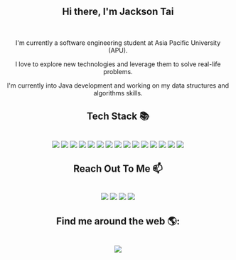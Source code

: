 <div align="center">

## Hi there, I'm Jackson Tai 
<br>
  
I'm currently a software engineering student at Asia Pacific University (APU). 

I love to explore new technologies and leverage them to solve real-life problems. 

I'm currently into Java development and working on my data structures and algorithms skills.

## Tech Stack 📚

<br>
<img src="https://img.shields.io/badge/html5%20-%23E34F26.svg?&style=for-the-badge&logo=html5&logoColor=white" >
<img src="https://img.shields.io/badge/css3%20-%231572B6.svg?&style=for-the-badge&logo=css3&logoColor=white" > 
<img src="https://img.shields.io/badge/javascript%20-%23323330.svg?&style=for-the-badge&logo=javascript&logoColor=%23F7DF1E">
<img src="https://img.shields.io/badge/Node.js-339933?style=for-the-badge&logo=nodedotjs&logoColor=white">
<!-- <img src="https://img.shields.io/badge/React-20232A?style=for-the-badge&logo=react&logoColor=61DAFB"> -->
<img src="https://img.shields.io/badge/Express.js-000000?style=for-the-badge&logo=express&logoColor=white">
<img src="https://img.shields.io/badge/MongoDB-4EA94B?style=for-the-badge&logo=mongodb&logoColor=white">
<img src="https://img.shields.io/badge/Java-ED8B00?style=for-the-badge&logo=java&logoColor=white">  
<img src="https://img.shields.io/badge/Spring-6DB33F?style=for-the-badge&logo=spring&logoColor=white">
<img src="https://img.shields.io/badge/Hibernate-59666C?style=for-the-badge&logo=Hibernate&logoColor=white">
<img src="https://img.shields.io/badge/MySQL-005C84?style=for-the-badge&logo=mysql&logoColor=white">
<img src="https://img.shields.io/badge/-PHP%20-7377AD?style=for-the-badge&logo=PHP&logoColor=white">
<img src="https://img.shields.io/badge/GIT-E44C30?style=for-the-badge&logo=git&logoColor=white">   
<img src="https://img.shields.io/badge/json-5E5C5C?style=for-the-badge&logo=json&logoColor=white">
<img src="https://img.shields.io/badge/npm-CB3837?style=for-the-badge&logo=npm&logoColor=white">
<img src="https://img.shields.io/badge/Render-46E3B7?style=for-the-badge&logo=render&logoColor=white">

## Reach Out To Me 📫

<br>
<a href="mailto:jacksontai.dev@gmail.com"> <img src="https://img.shields.io/badge/Gmail-%23D14836.svg?&style=for-the-badge&logo=gmail&logoColor=white" ><a>
<a href="https://www.linkedin.com/in/jacksontai/"><img src="https://img.shields.io/badge/LinkedIn-%230077B5.svg?&style=for-the-badge&logo=linkedin&logoColor=white" ></a>
<a href="https://www.instagram.com/JacksonTai12345"><img src="https://img.shields.io/badge/Instagram-E4405F?style=for-the-badge&logo=instagram&logoColor=white"></a>  
<a href="https://twitter.com/Jackson36748311/"><img src="https://img.shields.io/badge/Twitter-1DA1F2?style=for-the-badge&logo=twitter&logoColor=white"></a>  
<br>

## Find me around the web 🌎:

<br>
<a href="https://www.stackoverflow.com/users/13367914/jackson-tai"><img src="https://img.shields.io/badge/Stack_Overflow-FE7A16?style=for-the-badge&logo=stack-overflow&logoColor=white"></a>
<!-- <a href="https://jacksontai.com/"><img src="https://img.shields.io/badge/Website-3A3F54?style=for-the-badge&logo=About.me&logoColor=white" /></a> -->
  
<!-- ![](https://komarev.com/ghpvc/?username=JacksonTai&style=for-the-badge) -->
